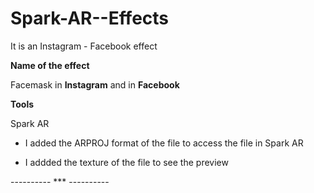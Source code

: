 # Spark-AR--Effects
It is an Instagram - Facebook effect

**Name of the effect**

Facemask in **Instagram** and in **Facebook**

**Tools**

Spark AR

- I added the ARPROJ format of the file to access the file in Spark AR

- I addded the texture of the file to see the preview

---------- *** ----------
